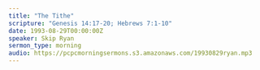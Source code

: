 ```yaml
---
title: "The Tithe"
scripture: "Genesis 14:17-20; Hebrews 7:1-10"
date: 1993-08-29T00:00:00Z
speaker: Skip Ryan
sermon_type: morning
audio: https://pcpcmorningsermons.s3.amazonaws.com/19930829ryan.mp3 
---
```



